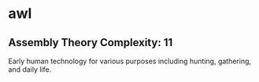 # awl

## Assembly Theory Complexity: 11
Early human technology for various purposes including hunting, gathering, and daily life.
